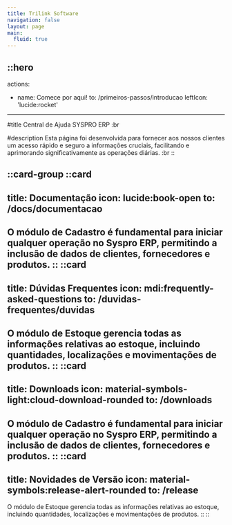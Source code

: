 ```yaml
---
title: Trilink Software
navigation: false
layout: page
main:
  fluid: true
---
```


::hero
---

actions:
  - name: Comece por aqui!
    to: /primeiros-passos/introducao
    leftIcon: 'lucide:rocket'
---

#title
Central de Ajuda SYSPRO ERP
:br

#description
Esta página foi desenvolvida para fornecer aos nossos clientes um acesso rápido e seguro a informações cruciais, facilitando e aprimorando significativamente as operações diárias.
:br
::

::card-group
  ::card
  ---
  title: Documentação
  icon: lucide:book-open
  to: /docs/documentacao
  ---
   O módulo de Cadastro é fundamental para iniciar qualquer operação no Syspro ERP, permitindo a inclusão de dados de clientes, fornecedores e produtos.
  ::
  ::card
  ---
  title: Dúvidas Frequentes
  icon: mdi:frequently-asked-questions
  to: /duvidas-frequentes/duvidas
  ---
  O módulo de Estoque gerencia todas as informações relativas ao estoque, incluindo quantidades, localizações e movimentações de produtos.
  ::
  ::card
  ---
  title: Downloads
  icon: material-symbols-light:cloud-download-rounded
  to: /downloads
  ---
   O módulo de Cadastro é fundamental para iniciar qualquer operação no Syspro ERP, permitindo a inclusão de dados de clientes, fornecedores e produtos.
  ::
  ::card
  ---
  title: Novidades de Versão
  icon: material-symbols:release-alert-rounded
  to: /release
  ---
  O módulo de Estoque gerencia todas as informações relativas ao estoque, incluindo quantidades, localizações e movimentações de produtos.
  ::
::
